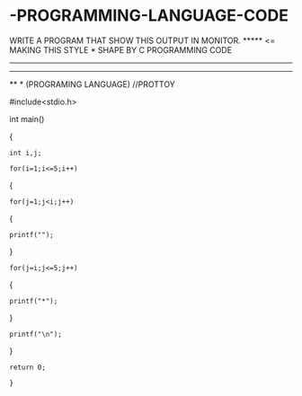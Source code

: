 # -PROGRAMMING-LANGUAGE-CODE
WRITE A PROGRAM THAT SHOW THIS OUTPUT IN MONITOR.
***** <= MAKING THIS STYLE * SHAPE BY C PROGRAMMING CODE
 ****
  ***
   **
    * (PROGRAMING LANGUAGE)
//PROTTOY 

#include<stdio.h>

int main()

{

    int i,j;

    for(i=1;i<=5;i++)

{

    for(j=1;j<i;j++)

{

    printf("");

}

    for(j=i;j<=5;j++)

{

    printf("*");

}

    printf("\n");

   }

    return 0;

    }
